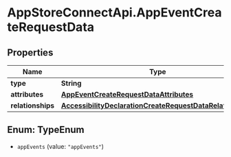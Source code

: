 # AppStoreConnectApi.AppEventCreateRequestData

## Properties

Name | Type | Description | Notes
------------ | ------------- | ------------- | -------------
**type** | **String** |  | 
**attributes** | [**AppEventCreateRequestDataAttributes**](AppEventCreateRequestDataAttributes.md) |  | 
**relationships** | [**AccessibilityDeclarationCreateRequestDataRelationships**](AccessibilityDeclarationCreateRequestDataRelationships.md) |  | 



## Enum: TypeEnum


* `appEvents` (value: `"appEvents"`)





